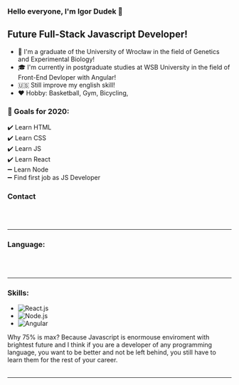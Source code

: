 ### Hello everyone, I'm Igor Dudek 👋

## Future Full-Stack Javascript Developer!

- :school: I'm a graduate of the University of Wrocław in the field of Genetics and Experimental Biology!
- :mortar_board: I'm currently in postgraduate studies at WSB University in the field of Front-End Devloper with Angular!
- :us: Still improve my english skill!
- :hearts: Hobby: Basketball, Gym, Bicycling,

### :pushpin: Goals for 2020:

:heavy_check_mark: Learn HTML
<br/>
:heavy_check_mark: Learn CSS
<br/>
:heavy_check_mark: Learn JS
<br/>
:heavy_check_mark: Learn React
<br/>
:heavy_minus_sign: Learn Node
<br/>
:heavy_minus_sign: Find first job as JS Developer

### Contact

  <br />
  <br />

---

### Language:

<br />
<br />

---

### Skills:

- <img align="left" alt="React.js" src="https://progress-bar.dev/75/?title=React&width=200" />
  <br />
- <img align="left" alt="Node.js" src="https://progress-bar.dev/60/?title=Node.js&width=200" />
  <br />
- <img align="left" alt="Angular" src="https://progress-bar.dev/5/?title=Angular&width=200" />

Why 75% is max?
Because Javascript is enormouse enviroment with brightest future and I think if you are a developer of any programming language, you want to be better and not be left behind, you still have to learn them for the rest of your career.
<br />
<br />

---
